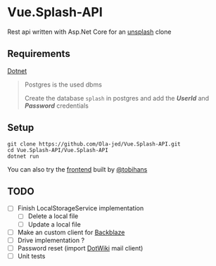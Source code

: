 # Vue.Splash-API

Rest api written with Asp.Net Core for an [unsplash](https://unsplash.com/) clone

## Requirements

[Dotnet](https://dotnet.microsoft.com/download)

> Postgres is the used dbms
>
> Create the database `splash` in postgres and add the _**UserId**_ and _**Password**_ credentials

## Setup

```shell
git clone https://github.com/Ola-jed/Vue.Splash-API.git
cd Vue.Splash-API/Vue.Splash-API
dotnet run
```
You can also try the [frontend](https://github.com/tobihans/Vue.Splash) built by [@tobihans](https://github.com/tobihans)

## TODO

- [ ] Finish LocalStorageService implementation
  - [ ] Delete a local file
  - [ ] Update a local file
- [ ] Make an custom client for [Backblaze](https://www.backblaze.com/)
- [ ] Drive implementation ?
- [ ] Password reset (import [DotWiki](https://github.com/Ola-jed/DotWikiApi) mail client)
- [ ] Unit tests